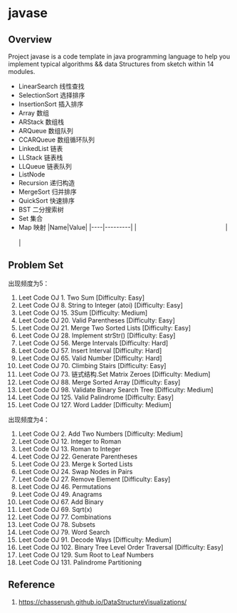 # javase

## Overview
Project javase is a code template in java programming language to help you implement typical algorithms && data Structures from sketch within 14 modules.

* LinearSearch 线性查找
* SelectionSort 选择排序
* InsertionSort 插入排序
* Array 数组
* ARStack 数组栈
* ARQueue 数组队列
* CCARQueue 数组循环队列
* LinkedList 链表
* LLStack 链表栈
* LLQueue 链表队列
* ListNode
* Recursion 递归构造
* MergeSort 归并排序
* QuickSort 快速排序
* BST 二分搜索树
* Set 集合
* Map 映射
|Name|Value|
|----|---------|
|<img width=200/>|<img width=500/>|  



## Problem Set
出现频度为5： 
1. Leet Code OJ 1. Two Sum [Difficulty: Easy] 
2. Leet Code OJ 8. String to Integer (atoi) [Difficulty: Easy] 
3. Leet Code OJ 15. 3Sum [Difficulty: Medium] 
4. Leet Code OJ 20. Valid Parentheses [Difficulty: Easy] 
5. Leet Code OJ 21. Merge Two Sorted Lists [Difficulty: Easy] 
6. Leet Code OJ 28. Implement strStr() [Difficulty: Easy] 
7. Leet Code OJ 56. Merge Intervals [Difficulty: Hard] 
8. Leet Code OJ 57. Insert Interval [Difficulty: Hard] 
9. Leet Code OJ 65. Valid Number [Difficulty: Hard] 
10. Leet Code OJ 70. Climbing Stairs [Difficulty: Easy] 
11. Leet Code OJ 73. 链式结构.Set Matrix Zeroes [Difficulty: Medium] 
12. Leet Code OJ 88. Merge Sorted Array [Difficulty: Easy] 
13. Leet Code OJ 98. Validate Binary Search Tree [Difficulty: Medium] 
14. Leet Code OJ 125. Valid Palindrome [Difficulty: Easy] 
15. Leet Code OJ 127. Word Ladder [Difficulty: Medium]

出现频度为4： 
1. Leet Code OJ 2. Add Two Numbers [Difficulty: Medium] 
2. Leet Code OJ 12. Integer to Roman 
3. Leet Code OJ 13. Roman to Integer 
4. Leet Code OJ 22. Generate Parentheses 
5. Leet Code OJ 23. Merge k Sorted Lists 
6. Leet Code OJ 24. Swap Nodes in Pairs 
7. Leet Code OJ 27. Remove Element [Difficulty: Easy] 
8. Leet Code OJ 46. Permutations 
9. Leet Code OJ 49. Anagrams 
10. Leet Code OJ 67. Add Binary 
11. Leet Code OJ 69. Sqrt(x) 
12. Leet Code OJ 77. Combinations 
13. Leet Code OJ 78. Subsets 
14. Leet Code OJ 79. Word Search 
15. Leet Code OJ 91. Decode Ways [Difficulty: Medium] 
16. Leet Code OJ 102. Binary Tree Level Order Traversal [Difficulty: Easy] 
17. Leet Code OJ 129. Sum Root to Leaf Numbers 
18. Leet Code OJ 131. Palindrome Partitioning

## Reference
1.  https://chasserush.github.io/DataStructureVisualizations/
